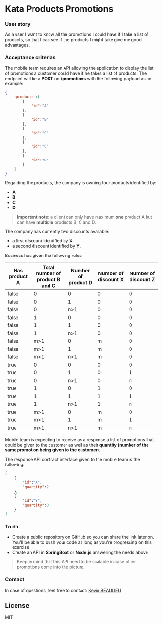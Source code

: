 # Kata Products Promotions
### User story
As a user I want to know all the promotions I could have if I take a list of products, so that I can see if the products I might take give me good advantages.

### Acceptance criterias
The mobile team requires an API allowing the application to display the list of promotions a customer could have if he takes a list of products. The endpoint will be a **POST** on **/promotions** with the following payload as an example:

```json
{
    "products":[
        {
            "id":"A"
        },
        {
            "id":"B"
        },
        {
            "id":"C"
        },
        {
            "id":"C"
        },
        {
            "id":"D"
        }
    ]
}
```

Regarding the products, the company is owning four products identified by:
* **A**
* **B**
* **C**
* **D**

> **Important note:** a client can only have maximum **one** product A but can have **multiple** products B, C and D.

The company has currently two discounts available: 
* a first discount identified by **X**
* a second discount identified by **Y**.

Business has given the following rules:

Has product A | Total number of product B and C | Number of product D | Number of discount X | Number of discount Z
------------ | ------------- | ------------- | ------------- | -------------
false |	0	|0	|0	|0
false	|0|	1|	0	|0
false|	0|	n>1|	0	|0
false|	1	|0|	0	|0
false	|1|	1|	0	|0
false	|1	|n>1	|0|	0
false	|m>1|	0|	m	|0
false|	m>1|	1	|m|	0
false|	m>1	|n>1	|m	|0
true|	0	|0	|0	|0
true|	0	|1	|0	|1
true|	0	|n>1	|0|	n
true	|1	|0	|1|	0
true|	1	|1	|1	|1
true|	1	|n>1	|1|	n
true|	m>1|	0	|m	|0
true	|m>1|	1	|m|	1
true|	m>1	|n>1	|m	|n

Mobile team is expecting to receive as a response a list of promotions that could be given to the customer as well as their **quantity (number of the same promotion being given to the customer)**.

The response API contract interface given to the mobile team is the following:

```json
[
    {
        "id":"X",
        "quantity":2
    },
    {
        "id":"Y",
        "quantity":0
    }
]
```

### To do
* Create a public repository on GitHub so you can share the link later on. You'll be able to push your code as long as you're progressing on this exercise
* Create an API in **SpringBoot** or **Node.js** answering the needs above

> Keep in mind that this API need to be scalable in case other promotions come into the picture.

### Contact
In case of questions, feel free to contact:  [Kevin BEAULIEU](mailto:kevin.beaulieu@orange.com?subject=Kata%20Products%20Promotions)

License
----

MIT
